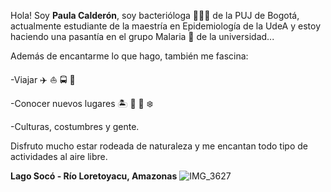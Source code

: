 Hola! Soy **Paula Calderón**, soy bacterióloga :woman_scientist::microscope: de la PUJ de Bogotá, actualmente estudiante de la maestría en Epidemiología de la 
UdeA y estoy haciendo una pasantía en el grupo Malaria :mosquito: de la universidad...

Además de encantarme lo que hago, también me fascina:

-Viajar :airplane: :boat: :oncoming_bus: :car: 

-Conocer nuevos lugares :desert_island: :statue_of_liberty: :sunrise_over_mountains: :snowflake: 

-Culturas, costumbres y gente.

Disfruto mucho estar rodeada de naturaleza y me encantan todo tipo de actividades al aire libre. 


**Lago Socó - Río Loretoyacu, Amazonas**
![IMG_3627](https://user-images.githubusercontent.com/98433849/151291911-0985f5f2-b51e-4d9a-92ff-d17851b00ca1.JPG)
